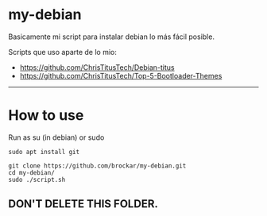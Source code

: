 # my-debian

Basicamente mi script para instalar debian lo más fácil posible.

Scripts que uso aparte de lo mio:

- https://github.com/ChrisTitusTech/Debian-titus
- https://github.com/ChrisTitusTech/Top-5-Bootloader-Themes

---

# How to use

Run as su (in debian) or sudo

```
sudo apt install git
```

```
git clone https://github.com/brockar/my-debian.git
cd my-debian/
sudo ./script.sh
```

## DON'T DELETE THIS FOLDER.

